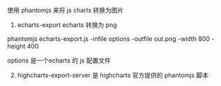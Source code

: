 使用 phantomjs 来将 js charts 转换为图片

1. echarts-export
echarts 转换为 png

phantomjs echarts-export.js -infile options -outfile out.png -width 800 -height 400

options 是一个echarts 的 js 配置文件

2. highcharts-export-server 是 highcharts 官方提供的 phantomjs 脚本

